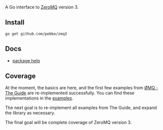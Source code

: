 A Go interface to [ZeroMQ](http://www.zeromq.org/) version 3.

## Install

    go get github.com/pebbe/zmq3

## Docs

 * [package help](http://godoc.org/github.com/pebbe/zmq3)

## Coverage

At the moment, the basics are here, and the first few examples from
[ØMQ - The Guide](http://zguide.zeromq.org/page:all) are re-implemented
successfully. You can find these implementations in the
[examples](https://github.com/pebbe/gozmq/tree/master/examples).

The next goal is to re-implement all examples from The Guide, and expand
the library as necessary.

The final goal will be complete coverage of ZeroMQ version 3.
